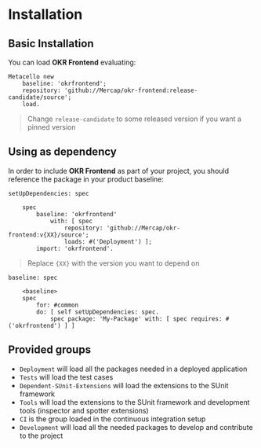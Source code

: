# Installation

## Basic Installation

You can load **OKR Frontend** evaluating:
```smalltalk
Metacello new
	baseline: 'okrfrontend';
	repository: 'github://Mercap/okr-frontend:release-candidate/source';
	load.
```
>  Change `release-candidate` to some released version if you want a pinned version

## Using as dependency

In order to include **OKR Frontend** as part of your project, you should reference the package in your product baseline:

```smalltalk
setUpDependencies: spec

	spec
		baseline: 'okrfrontend'
			with: [ spec
				repository: 'github://Mercap/okr-frontend:v{XX}/source';
				loads: #('Deployment') ];
		import: 'okrfrontend'.
```
> Replace `{XX}` with the version you want to depend on

```smalltalk
baseline: spec

	<baseline>
	spec
		for: #common
		do: [ self setUpDependencies: spec.
			spec package: 'My-Package' with: [ spec requires: #('okrfrontend') ] ]
```

## Provided groups

- `Deployment` will load all the packages needed in a deployed application
- `Tests` will load the test cases
- `Dependent-SUnit-Extensions` will load the extensions to the SUnit framework
- `Tools` will load the extensions to the SUnit framework and development tools (inspector and spotter extensions)
- `CI` is the group loaded in the continuous integration setup
- `Development` will load all the needed packages to develop and contribute to the project
